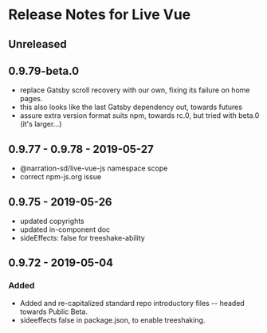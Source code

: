 # Release Notes for Live Vue

## Unreleased

## 0.9.79-beta.0

- replace Gatsby scroll recovery with our own, fixing its failure on home pages.
- this also looks like the last Gatsby dependency out, towards futures
- assure extra version format suits npm, towards rc.0, but tried with beta.0 (it's larger...)

## 0.9.77 - 0.9.78 - 2019-05-27
- @narration-sd/live-vue-js namespace scope
- correct npm-js.org issue

## 0.9.75 - 2019-05-26
- updated copyrights
- updated in-component doc
- sideEffects: false for treeshake-ability

## 0.9.72 - 2019-05-04
### Added
- Added and re-capitalized standard repo introductory files -- headed towards Public Beta.
- sideeffects false in package.json, to enable treeshaking.

